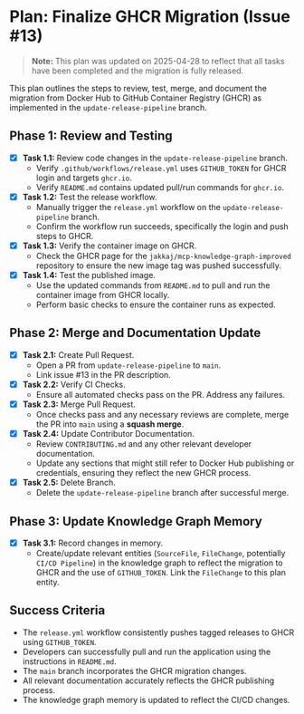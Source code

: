 # Plan: Finalize GHCR Migration (Issue #13)

> **Note:** This plan was updated on 2025-04-28 to reflect that all tasks have been completed and the migration is fully released.

This plan outlines the steps to review, test, merge, and document the migration from Docker Hub to GitHub Container Registry (GHCR) as implemented in the `update-release-pipeline` branch.

## Phase 1: Review and Testing

- [x] **Task 1.1:** Review code changes in the `update-release-pipeline` branch.
    - Verify `.github/workflows/release.yml` uses `GITHUB_TOKEN` for GHCR login and targets `ghcr.io`.
    - Verify `README.md` contains updated pull/run commands for `ghcr.io`.
- [x] **Task 1.2:** Test the release workflow.
    - Manually trigger the `release.yml` workflow on the `update-release-pipeline` branch.
    - Confirm the workflow run succeeds, specifically the login and push steps to GHCR.
- [x] **Task 1.3:** Verify the container image on GHCR.
    - Check the GHCR page for the `jakkaj/mcp-knowledge-graph-improved` repository to ensure the new image tag was pushed successfully.
- [x] **Task 1.4:** Test the published image.
    - Use the updated commands from `README.md` to pull and run the container image from GHCR locally.
    - Perform basic checks to ensure the container runs as expected.

## Phase 2: Merge and Documentation Update

- [x] **Task 2.1:** Create Pull Request.
    - Open a PR from `update-release-pipeline` to `main`.
    - Link issue #13 in the PR description.
- [x] **Task 2.2:** Verify CI Checks.
    - Ensure all automated checks pass on the PR. Address any failures.
- [x] **Task 2.3:** Merge Pull Request.
    - Once checks pass and any necessary reviews are complete, merge the PR into `main` using a **squash merge**.
- [x] **Task 2.4:** Update Contributor Documentation.
    - Review `CONTRIBUTING.md` and any other relevant developer documentation.
    - Update any sections that might still refer to Docker Hub publishing or credentials, ensuring they reflect the new GHCR process.
- [x] **Task 2.5:** Delete Branch.
    - Delete the `update-release-pipeline` branch after successful merge.

## Phase 3: Update Knowledge Graph Memory

- [x] **Task 3.1:** Record changes in memory.
    - Create/update relevant entities (`SourceFile`, `FileChange`, potentially `CI/CD Pipeline`) in the knowledge graph to reflect the migration to GHCR and the use of `GITHUB_TOKEN`. Link the `FileChange` to this plan entity.

## Success Criteria

- The `release.yml` workflow consistently pushes tagged releases to GHCR using `GITHUB_TOKEN`.
- Developers can successfully pull and run the application using the instructions in `README.md`.
- The `main` branch incorporates the GHCR migration changes.
- All relevant documentation accurately reflects the GHCR publishing process.
- The knowledge graph memory is updated to reflect the CI/CD changes.